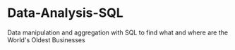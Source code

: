 # Data-Analysis-SQL
Data manipulation and aggregation with SQL to find what and where are the World's Oldest Businesses
